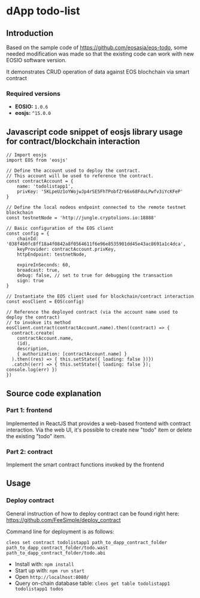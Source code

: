 # dApp todo-list

## Introduction

Based on the sample code of https://github.com/eosasia/eos-todo, some needed modification
was made so that the existing code can work with new EOSIO software version.

It demonstrates CRUD operation of data against EOS blochchain via smart contract

### Required versions

* **EOSIO:** `1.0.6`
* **eosjs:** `^15.0.0`

## Javascript code snippet of eosjs library usage for contract/blockchain interaction

```
// Import eosjs
import EOS from 'eosjs'

// Define the account used to deploy the contract.
// This account will be used to reference the contract.
const contractAccount = {
    name: 'todolistapp1',
    privKey: '5KLpeUz1oYWojwJp4rSE5FhTPobfZr66x68FduLPwfv3iYcKFeP'
}

// Define the local nodeos endpoint connected to the remote testnet blockchain
const testnetNode = 'http://jungle.cryptolions.io:18888'

// Basic configuration of the EOS client
const config = {
    chainId: '038f4b0fc8ff18a4f0842a8f0564611f6e96e8535901dd45e43ac8691a1c4dca',
    keyProvider: contractAccount.privKey,
    httpEndpoint: testnetNode,

    expireInSeconds: 60,
    broadcast: true,
    debug: false, // set to true for debugging the transaction
    sign: true
}

// Instantiate the EOS client used for blockchain/contract interaction
const eosClient = EOS(config)

// Reference the deployed contract (via the account name used to deploy the contract)
// to invokve its method
eosClient.contract(contractAccount.name).then((contract) => {
  contract.create(
    contractAccount.name,
    (id),
    description,
    { authorization: [contractAccount.name] }
  ).then((res) => { this.setState({ loading: false })})
  .catch((err) => { this.setState({ loading: false }); console.log(err) })
})

```

## Source code explanation

### Part 1: frontend

Implemented in ReactJS that provides a web-based frontend with contract interaction.
Via the web UI, it's possible to create new "todo" item or delete the existing "todo" item.

### Part 2: contract

Implement the smart contract functions invoked by the frontend

## Usage

### Deploy contract

General instruction of how to deploy contract can be found right here:
https://github.com/FeeSimple/deploy_contract

Command line for deployment is as follows:

```
cleos set contract todolistapp1 path_to_dapp_contract_folder path_to_dapp_contract_folder/todo.wast path_to_dapp_contract_folder/todo.abi
```

* Install with: `npm install`
* Start up with: `npm run start`
* Open `http://localhost:8080/`
* Query on-chain database table: `cleos get table todolistapp1 todolistapp1 todos`
